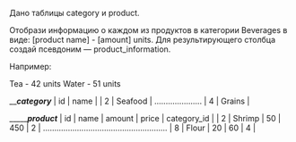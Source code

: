 Дано таблицы category и product.

Отобрази информацию о каждом из продуктов в категории Beverages в виде: [product name] - [amount] units. Для результирующего столбца создай псевдоним — product_information.

Например:

Tea - 42 units
Water - 51 units

_______category_____
| id |    name      |
| 2  | Seafood      |
.....................
| 4  | Grains       |

__________________________product_____________________
| id | name        | amount   | price   | category_id |
| 2  | Shrimp      | 50       | 450     | 2           |
.......................................................
| 8  | Flour       | 20       | 60      | 4           |